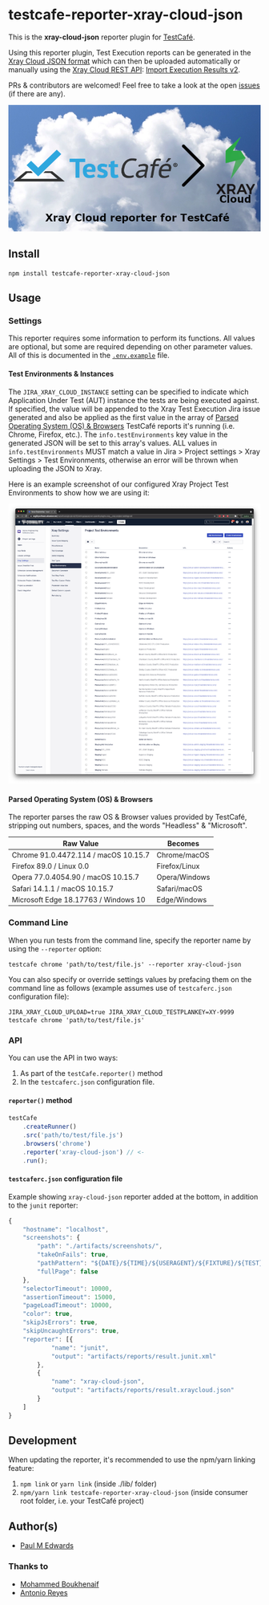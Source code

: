 # testcafe-reporter-xray-cloud-json

This is the **xray-cloud-json** reporter plugin for [TestCafé](http://devexpress.github.io/testcafe).

Using this reporter plugin, Test Execution reports can be generated in the [Xray Cloud JSON format](https://docs.getxray.app/display/XRAYCLOUD/Import+Execution+Results#ImportExecutionResults-XrayJSONformat) which can then be uploaded automatically or manually using the [Xray Cloud REST API](https://docs.getxray.app/display/XRAYCLOUD/REST+API): [Import Execution Results v2](https://docs.getxray.app/display/XRAYCLOUD/Import+Execution+Results+-+REST+v2#ImportExecutionResultsRESTv2-XrayJSONresults).

PRs & contributors are welcomed! Feel free to take a look at the open [issues](https://github.com/PaulMEdwards/testcafe-reporter-xray-cloud-json/issues) (if there are any).

![preview image](./media/preview.png)

## Install

```text
npm install testcafe-reporter-xray-cloud-json
```

## Usage

### Settings

This reporter requires some information to perform its functions. All values are optional, but some are required depending on other parameter values. All of this is documented in the [`.env.example`](./.env.example) file.

#### Test Environments & Instances

The `JIRA_XRAY_CLOUD_INSTANCE` setting can be specified to indicate which Application Under Test (AUT) instance the tests are being executed against. If specified, the value will be appended to the Xray Test Execution Jira issue generated and also be applied as the first value in the array of [Parsed Operating System (OS) & Browsers](#parsed-operating-system-os--browsers) TestCafé reports it's running (i.e. Chrome, Firefox, etc.). The `info.testEnvironments` key value in the generated JSON will be set to this array's values. ALL values in `info.testEnvironments` MUST match a value in Jira > Project settings > Xray Settings > Test Environments, otherwise an error will be thrown when uploading the JSON to Xray.

Here is an example screenshot of our configured Xray Project Test Environments to show how we are using it:

![Xray Settings - Project Test Environments](./media/Xray%20Settings%20-%20Project%20Test%20Environments.png)

#### Parsed Operating System (OS) & Browsers

The reporter parses the raw OS & Browser values provided by TestCafé, stripping out numbers, spaces, and the words "Headless" & "Microsoft".

Raw Value | Becomes
--------- | -------
Chrome 91.0.4472.114 / macOS 10.15.7 | Chrome/macOS
Firefox 89.0 / Linux 0.0 | Firefox/Linux
Opera 77.0.4054.90 / macOS 10.15.7 | Opera/Windows
Safari 14.1.1 / macOS 10.15.7 | Safari/macOS
Microsoft Edge 18.17763 / Windows 10 | Edge/Windows

### Command Line

When you run tests from the command line, specify the reporter name by using the `--reporter` option:

```text
testcafe chrome 'path/to/test/file.js' --reporter xray-cloud-json
```

You can also specify or override settings values by prefacing them on the command line as follows (example assumes use of `testcaferc.json` configuration file):

```text
JIRA_XRAY_CLOUD_UPLOAD=true JIRA_XRAY_CLOUD_TESTPLANKEY=XY-9999 testcafe chrome 'path/to/test/file.js'
```

### API

You can use the API in two ways:

1. As part of the `testCafe.reporter()` method
2. In the `testcaferc.json` configuration file.

#### `reporter()` method

```js
testCafe
    .createRunner()
    .src('path/to/test/file.js')
    .browsers('chrome')
    .reporter('xray-cloud-json') // <-
    .run();
```

#### `testcaferc.json` configuration file

Example showing `xray-cloud-json` reporter added at the bottom, in addition to the `junit` reporter:

```js
{
    "hostname": "localhost",
    "screenshots": {
        "path": "./artifacts/screenshots/",
        "takeOnFails": true,
        "pathPattern": "${DATE}/${TIME}/${USERAGENT}/${FIXTURE}/${TEST}/${RUN_ID}/${FILE_INDEX}.png",
        "fullPage": false
    },
    "selectorTimeout": 10000,
    "assertionTimeout": 15000,
    "pageLoadTimeout": 10000,
    "color": true,
    "skipJsErrors": true,
    "skipUncaughtErrors": true,
    "reporter": [{
            "name": "junit",
            "output": "artifacts/reports/result.junit.xml"
        },
        {
            "name": "xray-cloud-json",
            "output": "artifacts/reports/result.xraycloud.json"
        }
    ]
}
```

## Development

When updating the reporter, it's recommended to use the npm/yarn linking feature:

  1. `npm link` or `yarn link` (inside ./lib/ folder)
  2. `npm/yarn link testcafe-reporter-xray-cloud-json` (inside consumer root folder, i.e. your TestCafé project)

## Author(s)

- [Paul M Edwards](https://github.com/PaulMEdwards)

### Thanks to

- [Mohammed Boukhenaif](https://github.com/s1mob)
- [Antonio Reyes](https://github.com/antreyes)

